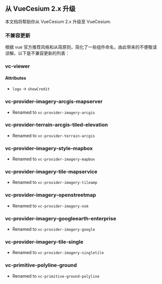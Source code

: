 ## 从 VueCesium 2.x 升级

本文档将帮助你从 VueCesium 2.x 升级至 VueCesium.

### 不兼容更新

根据 vue 官方推荐风格和从简原则，简化了一些组件命名，由此带来的不便敬请谅解。以下是不兼容更新的列表：

### vc-viewer

#### Attributes

- `logo` -> `showCredit`

### vc-provider-imagery-arcgis-mapserver

- Renamed to `vc-provider-imagery-arcgis`

### vc-provider-terrain-arcgis-tiled-elevation

- Renamed to `vc-provider-terrain-arcgis`

### vc-provider-imagery-style-mapbox

- Renamed to `vc-provider-imagery-mapbox`

### vc-provider-imagery-tile-mapservice

- Renamed to `vc-provider-imagery-tileamp`

### vc-provider-imagery-openstreetmap

- Renamed to `vc-provider-imagery-osm`

### vc-provider-imagery-googleearth-enterprise

- Renamed to `vc-provider-imagery-google`

### vc-provider-imagery-tile-single

- Renamed to `vc-provider-imagery-singletile`

### vc-primitive-polyline-ground

- Renamed to `vc-primitive-ground-polyline`
